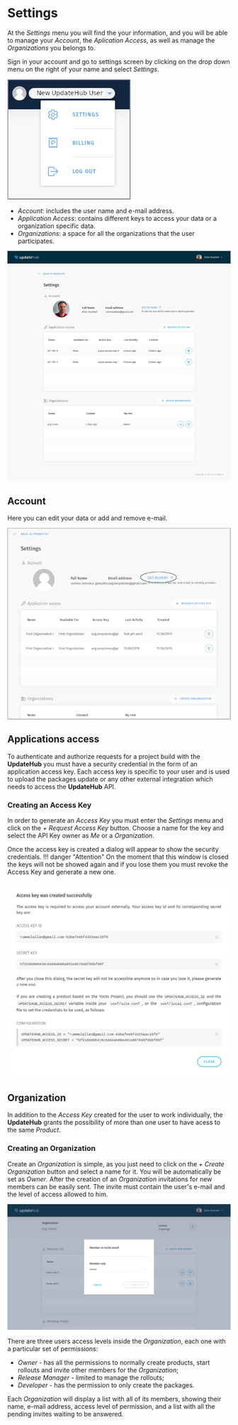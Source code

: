 # Settings

At the *Settings* menu you will find the your information, and you will be able to manage your *Account*, the *Aplication Access*, as well as manage the *Organizations* you belongs to.

Sign in your account and go to settings screen by clicking on the drop down menu on the right of your name and select *Settings*.  

![Menu dropdown](../img/dashboard/dropdownnewusr.png)

- *Account*: includes the user name and e-mail address.
- *Application Access*: contains different keys to access your data or a organization specific data.
- *Organizations*: a space for all the organizations that the user participates.

![settings](../img/dashboard/settings.png)

## Account

Here you can edit your data or add and remove e-mail. 

![Editing email](../img/dashboard/editaccount.png)

## Applications access

To authenticate and authorize requests for a project build with the **UpdateHub** you must have a security credential in the form of an application access key. Each access key is specific to your user and is used to upload the packages update or any other external integration which needs to access the **UpdateHub** API.

### Creating an Access Key

In order to generate an *Access Key* you must enter the *Settings* menu and click on the *+ Request Access Key* button. Choose a name for the key and select the API Key owner as *Me* or a *Organization*.

Once the access key is created a dialog will appear to show the security credentials. 
!!! danger "Attention"
	On the moment that this window is closed the keys will not be showed again and if you lose them you must revoke the Access Key and generate a new one.

![](../img/dashboard/accesskey.png)

## Organization

In addition to the *Access Key* created for the user to work individually, the **UpdateHub** grants the possibility of more than one user to have acess to the same *Product*.

### Creating an Organization

Create an *Organization* is simple, as you just need to click on the *+ Create Organization* button and select a name for it. You will be automatically be set as *Owner*. After the creation of an *Organization* invitations for new members can be easily sent. The invite must contain the user's e-mail and the level of access allowed to him.

![organization](../img/dashboard/organization.png)

There are three users access levels inside the *Organization*, each one with a particular set of permissions:
- *Owner* - has all the permissions to normally create products, start rollouts and invite other members for the *Organization*;
- *Release Manager* - limited to manage the rollouts;
- *Developer* - has the permission to only create the packages.

Each *Organization* will display a list with all of its members, showing their name, e-mail address, access level of permission, and a list with all the pending invites waiting to be answered.